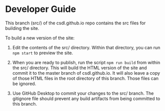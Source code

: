 # Developer Guide

This branch (src/) of the csdl.github.io repo contains the src files for building the site.

To build a new version of the site:

  1. Edit the contents of the src/ directory. Within that directory, you can run `npm start` to preview the site.

  2. When you are ready to publish, run the script `npm run build` from within the src/ directory. This will build the HTML version of the site and commit it to the master branch of csdl.github.io.  It will also leave a copy of those HTML files in the root directory of this branch. Those files can be ignored.

  3. Use GitHub Desktop to commit your changes to the src/ branch.  The gitignore file should prevent any build artifacts from being committed to this branch.
